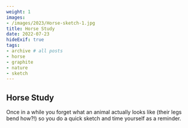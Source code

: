 ```yaml
---
weight: 1
images:
- /images/2023/Horse-sketch-1.jpg
title: Horse Study
date: 2022-07-23
hideExif: true
tags:
- archive # all posts
- horse
- graphite
- nature
- sketch
---
```


## Horse Study

Once in a while you forget what an animal actually looks like (their legs bend how?!) so you do a quick sketch and time yourself as a reminder.

